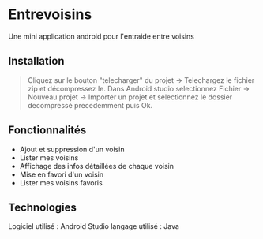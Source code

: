 # Entrevoisins

Une mini application android pour l'entraide entre voisins

## Installation

> Cliquez sur le bouton "telecharger" du projet -> Telechargez le fichier zip et décompressez le.
Dans Android studio selectionnez Fichier -> Nouveau projet -> Importer un projet et selectionnez le dossier decompressé precedemment puis Ok.

## Fonctionnalités

* Ajout et suppression d'un voisin
* Lister mes voisins
* Affichage des infos détaillées de chaque voisin
* Mise en favori d'un voisin
* Lister mes voisins favoris

## Technologies

Logiciel utilisé : Android Studio
langage utilisé : Java
